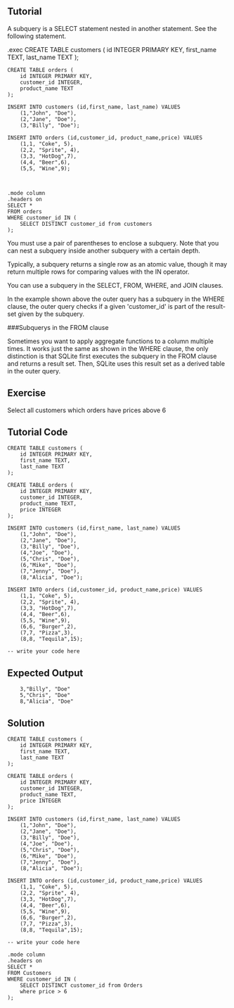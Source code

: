 Tutorial
--------
A subquery is a SELECT statement nested in another statement. See the following statement.


 .exec
    CREATE TABLE customers (
        id INTEGER PRIMARY KEY,
        first_name TEXT,
        last_name TEXT
    );

    CREATE TABLE orders (
        id INTEGER PRIMARY KEY,
        customer_id INTEGER,
        product_name TEXT
    );

    INSERT INTO customers (id,first_name, last_name) VALUES
        (1,"John", "Doe"),
        (2,"Jane", "Doe"),
        (3,"Billy", "Doe");

    INSERT INTO orders (id,customer_id, product_name,price) VALUES
        (1,1, "Coke", 5),
        (2,2, "Sprite", 4),
        (3,3, "HotDog",7),
        (4,4, "Beer",6),
        (5,5, "Wine",9);



    .mode column
    .headers on
    SELECT *
    FROM orders
    WHERE customer_id IN (
        SELECT DISTINCT customer_id from customers
    );


You must use a pair of parentheses to enclose a subquery. Note that you can nest a subquery inside another subquery with a certain depth.

Typically, a subquery returns a single row as an atomic value, though it may return multiple rows for comparing values with the IN operator.

You can use a subquery in the SELECT, FROM, WHERE, and JOIN clauses.

In the example shown above the outer query has a subquery in the WHERE clause, the outer query checks if a given 'customer_id' is part of the result-set given by the subquery.

###Subquerys in the FROM clause

Sometimes you want to apply aggregate functions to a column multiple times. It works just the same as shown in the WHERE clause, the only distinction is that SQLite first executes the subquery in the FROM clause and returns a result set. Then, SQLite uses this result set as a derived table in the outer query.


Exercise
--------
Select all customers which orders have prices above 6

Tutorial Code
-------------
    CREATE TABLE customers (
        id INTEGER PRIMARY KEY,
        first_name TEXT,
        last_name TEXT
    );

    CREATE TABLE orders (
        id INTEGER PRIMARY KEY,
        customer_id INTEGER,
        product_name TEXT,
        price INTEGER
    );

    INSERT INTO customers (id,first_name, last_name) VALUES
        (1,"John", "Doe"),
        (2,"Jane", "Doe"),
        (3,"Billy", "Doe"),
        (4,"Joe", "Doe"),
        (5,"Chris", "Doe"),
        (6,"Mike", "Doe"),
        (7,"Jenny", "Doe"),
        (8,"Alicia", "Doe");

    INSERT INTO orders (id,customer_id, product_name,price) VALUES
        (1,1, "Coke", 5),
        (2,2, "Sprite", 4),
        (3,3, "HotDog",7),
        (4,4, "Beer",6),
        (5,5, "Wine",9),
        (6,6, "Burger",2),
        (7,7, "Pizza",3),
        (8,8, "Tequila",15);

    -- write your code here

    
Expected Output
---------------
        3,"Billy", "Doe"
        5,"Chris", "Doe"
        8,"Alicia", "Doe"

Solution
--------
    CREATE TABLE customers (
        id INTEGER PRIMARY KEY,
        first_name TEXT,
        last_name TEXT
    );

    CREATE TABLE orders (
        id INTEGER PRIMARY KEY,
        customer_id INTEGER,
        product_name TEXT,
        price INTEGER
    );

    INSERT INTO customers (id,first_name, last_name) VALUES
        (1,"John", "Doe"),
        (2,"Jane", "Doe"),
        (3,"Billy", "Doe"),
        (4,"Joe", "Doe"),
        (5,"Chris", "Doe"),
        (6,"Mike", "Doe"),
        (7,"Jenny", "Doe"),
        (8,"Alicia", "Doe");

    INSERT INTO orders (id,customer_id, product_name,price) VALUES
        (1,1, "Coke", 5),
        (2,2, "Sprite", 4),
        (3,3, "HotDog",7),
        (4,4, "Beer",6),
        (5,5, "Wine",9),
        (6,6, "Burger",2),
        (7,7, "Pizza",3),
        (8,8, "Tequila",15);

    -- write your code here

    .mode column
    .headers on
    SELECT *
    FROM Customers
    WHERE customer_id IN (
        SELECT DISTINCT customer_id from Orders
        where price > 6
    );
